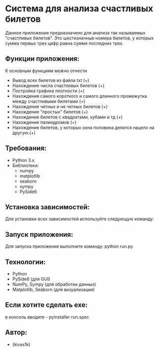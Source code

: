 # Система для анализа счастливых билетов

Данное приложение предназначено для анализа так называемых "счастливых билетов". Это шестизначные номера билетов, у которых сумма первых трех цифр равна сумме последних трех.

## Функции приложения:
К основным функциям можно отнести
 - Вывод всех билетов из файла txt (+)
 - Нахождение числа счастливых билетов (+)
 - Постройка графика плотности (+)
 - Нахождения самого короткого и самого длинного промежутка между счастливыми билетами (+)
 - Нахождение четных и не четных билетов (+)
 - Нахождение "простых" билетов (+)
 - Нахождение билетов с квадратами, кубами и тд (+)
 - Нахождение палиндромов (+)
 - Нахождение билетов, у которых окна половина делится нацело на другую.(+)

## Требования:
- Python 3.x
- Библиотеки:
  - numpy
  - matplotlib
  - seaborn
  - sympy
  - PySide6 

## Установка зависимостей:
Для установки всех зависимостей используйте следующую команду:

## Запуск приложения:
Для запуска приложения выполните команду: python run.py

## Технологии:
- Python
- PySide6 (для GUI)
- NumPy, Sympy (для обработки данных)
- Matplotlib, Seaborn (для визуализации)

## Если хотите сделать exe:
в консоль вводите - pyinstaller run.spec 

## Автор:
- (kivas1k)
